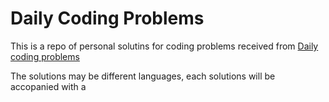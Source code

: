 # Daily Coding Problems

This is a repo of personal solutins for coding problems received from [Daily coding problems](https://www.dailycodingproblem.com/)

The solutions may be different languages, each solutions will be accopanied with a